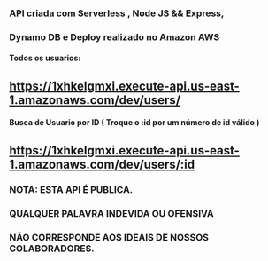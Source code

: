 ### API criada com Serverless , Node JS && Express,
### Dynamo DB e Deploy realizado no Amazon AWS

#### Todos os usuarios:
## https://1xhkelgmxi.execute-api.us-east-1.amazonaws.com/dev/users/


#### Busca de Usuario por ID ( Troque o :id por um número de id válido )
## https://1xhkelgmxi.execute-api.us-east-1.amazonaws.com/dev/users/:id

### NOTA: ESTA API É PUBLICA.
### QUALQUER PALAVRA INDEVIDA OU OFENSIVA 
### NÃO CORRESPONDE AOS IDEAIS DE NOSSOS COLABORADORES.
